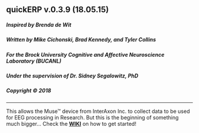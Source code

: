 ## quickERP v.0.3.9 (18.05.15)  
##### Inspired by Brenda de Wit
##### Written by Mike Cichonski, Brad Kennedy, and Tyler Collins
##### For the Brock University Cognitive and Affective Neuroscience Laboratory (BUCANL) 
##### Under the supervision of Dr. Sidney Segalowitz, PhD
##### Copyright © 2018
___________________________________________________________

This allows the Muse™ device from InterAxon Inc. to collect data to be used for EEG processing in Research. But this is the beginning of something much bigger... Check the [**WIKI**](https://github.com/mikeCplus/quickERP/wiki) on how to get started!
